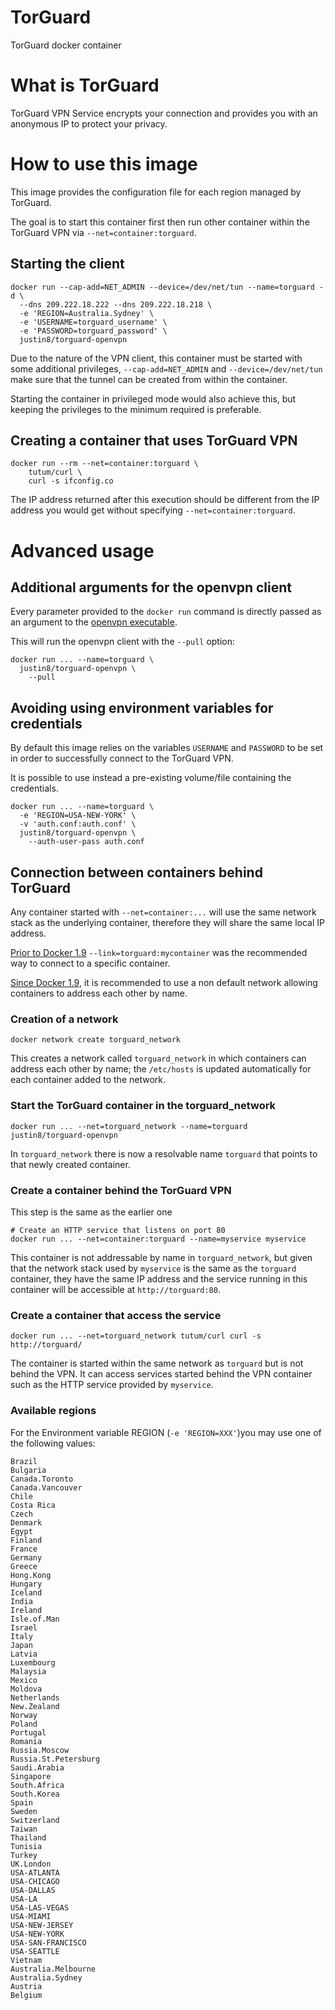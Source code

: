 # TorGuard
TorGuard docker container

# What is TorGuard
TorGuard VPN Service encrypts your connection and provides you with an anonymous IP to protect your privacy.

# How to use this image
This image provides the configuration file for each region managed by TorGuard.

The goal is to start this container first then run other container within the TorGuard VPN via `--net=container:torguard`.


## Starting the client
```Shell
docker run --cap-add=NET_ADMIN --device=/dev/net/tun --name=torguard -d \
  --dns 209.222.18.222 --dns 209.222.18.218 \
  -e 'REGION=Australia.Sydney' \
  -e 'USERNAME=torguard_username' \
  -e 'PASSWORD=torguard_password' \
  justin8/torguard-openvpn
```

Due to the nature of the VPN client, this container must be started with some additional privileges, `--cap-add=NET_ADMIN` and `--device=/dev/net/tun` make sure that the tunnel can be created from within the container.

Starting the container in privileged mode would also achieve this, but keeping the privileges to the minimum required is preferable.

## Creating a container that uses TorGuard VPN
```Shell
docker run --rm --net=container:torguard \
    tutum/curl \
    curl -s ifconfig.co
```

The IP address returned after this execution should be different from the IP address you would get without specifying `--net=container:torguard`.

# Advanced usage

## Additional arguments for the openvpn client
Every parameter provided to the `docker run` command is directly passed as an argument to the [openvpn executable](https://openvpn.net/man.html).

This will run the openvpn client with the `--pull` option:
```Shell
docker run ... --name=torguard \
  justin8/torguard-openvpn \
    --pull
```

## Avoiding using environment variables for credentials
By default this image relies on the variables `USERNAME` and `PASSWORD` to be set in order to successfully connect to the TorGuard VPN.

It is possible to use instead a pre-existing volume/file containing the credentials.
```Shell
docker run ... --name=torguard \
  -e 'REGION=USA-NEW-YORK' \
  -v 'auth.conf:auth.conf' \
  justin8/torguard-openvpn \
    --auth-user-pass auth.conf
```

## Connection between containers behind TorGuard
Any container started with `--net=container:...` will use the same network stack as the underlying container, therefore they will share the same local IP address.

[Prior to Docker 1.9](https://docs.docker.com/engine/userguide/networking/default_network/dockerlinks/) `--link=torguard:mycontainer` was the recommended way to connect to a specific container.

[Since Docker 1.9](https://docs.docker.com/engine/userguide/networking/dockernetworks/), it is recommended to use a non default network allowing containers to address each other by name.

### Creation of a network
```Shell
docker network create torguard_network
```

This creates a network called `torguard_network` in which containers can address each other by name; the `/etc/hosts` is updated automatically for each container added to the network.

### Start the TorGuard container in the torguard_network
```Shell
docker run ... --net=torguard_network --name=torguard justin8/torguard-openvpn
```

In `torguard_network` there is now a resolvable name `torguard` that points to that newly created container.

### Create a container behind the TorGuard VPN
This step is the same as the earlier one
```Shell
# Create an HTTP service that listens on port 80
docker run ... --net=container:torguard --name=myservice myservice
```

This container is not addressable by name in `torguard_network`, but given that the network stack used by `myservice` is the same as the `torguard` container, they have the same IP address and the service running in this container will be accessible at `http://torguard:80`.

### Create a container that access the service
```Shell
docker run ... --net=torguard_network tutum/curl curl -s http://torguard/
```

The container is started within the same network as `torguard` but is not behind the VPN.
It can access services started behind the VPN container such as the HTTP service provided by `myservice`.


### Available regions

For the Environment variable REGION (`-e 'REGION=XXX'`)you may use one of the following values:
```
Brazil
Bulgaria
Canada.Toronto
Canada.Vancouver
Chile
Costa Rica
Czech
Denmark
Egypt
Finland
France
Germany
Greece
Hong.Kong
Hungary
Iceland
India
Ireland
Isle.of.Man
Israel
Italy
Japan
Latvia
Luxembourg
Malaysia
Mexico
Moldova
Netherlands
New.Zealand
Norway
Poland
Portugal
Romania
Russia.Moscow
Russia.St.Petersburg
Saudi.Arabia
Singapore
South.Africa
South.Korea
Spain
Sweden
Switzerland
Taiwan
Thailand
Tunisia
Turkey
UK.London
USA-ATLANTA
USA-CHICAGO
USA-DALLAS
USA-LA
USA-LAS-VEGAS
USA-MIAMI
USA-NEW-JERSEY
USA-NEW-YORK
USA-SAN-FRANCISCO
USA-SEATTLE
Vietnam
Australia.Melbourne
Australia.Sydney
Austria
Belgium
```